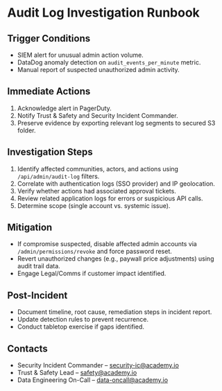 # Audit Log Investigation Runbook

## Trigger Conditions
- SIEM alert for unusual admin action volume.
- DataDog anomaly detection on `audit_events_per_minute` metric.
- Manual report of suspected unauthorized admin activity.

## Immediate Actions
1. Acknowledge alert in PagerDuty.
2. Notify Trust & Safety and Security Incident Commander.
3. Preserve evidence by exporting relevant log segments to secured S3 folder.

## Investigation Steps
1. Identify affected communities, actors, and actions using `/api/admin/audit-log` filters.
2. Correlate with authentication logs (SSO provider) and IP geolocation.
3. Verify whether actions had associated approval tickets.
4. Review related application logs for errors or suspicious API calls.
5. Determine scope (single account vs. systemic issue).

## Mitigation
- If compromise suspected, disable affected admin accounts via `/admin/permissions/revoke` and force password reset.
- Revert unauthorized changes (e.g., paywall price adjustments) using audit trail data.
- Engage Legal/Comms if customer impact identified.

## Post-Incident
- Document timeline, root cause, remediation steps in incident report.
- Update detection rules to prevent recurrence.
- Conduct tabletop exercise if gaps identified.

## Contacts
- Security Incident Commander – security-ic@academy.io
- Trust & Safety Lead – safety@academy.io
- Data Engineering On-Call – data-oncall@academy.io
